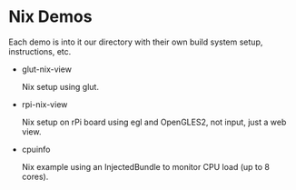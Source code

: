 Nix Demos
=========

Each demo is into it our directory with their own build system setup, instructions, etc.

*   glut-nix-view

    Nix setup using glut.

*   rpi-nix-view

    Nix setup on rPi board using egl and OpenGLES2, not input, just a web view.

*   cpuinfo

    Nix example using an InjectedBundle to monitor CPU load (up to 8 cores).
